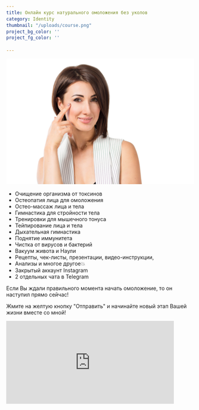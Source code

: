 ```yaml
---
title: Онлайн курс натурального омоложения без уколов
category: Identity
thumbnail: "/uploads/course.png"
project_bg_color: ''
project_fg_color: ''

---
```

![](/uploads/course.png)

* Очищение организма от токсинов
* Остеопатия лица для омоложения
* Остео-массаж лица и тела
* Гимнастика для стройности тела
* Тренировки для мышечного тонуса
* Тейпирование лица и тела
* Дыхательная гимнастика
* Поднятие иммунитета
* Чистка от вирусов и бактерий
* Вакуум живота и Наули
* Рецепты, чек-листы, презентации, видео-инструкции,
* Анализы и многое другое💥
* Закрытый аккаунт Instagram
* 2 отдельных чата в Telegram

Если Вы ждали правильного момента начать омоложение, то он наступил прямо сейчас!

Жмите на желтую кнопку "Отправить" и начинайте новый этап Вашей жизни вместе со мной!

<iframe src="https://promo-money.ru/quickpay/shop-widget?writer=seller&targets=%D0%A5%D0%BE%D1%87%D1%83%20%D0%BF%D1%80%D0%BE%D0%B9%D1%82%D0%B8%20%D0%BA%D1%83%D1%80%D1%81%20%D0%BE%D0%BC%D0%BE%D0%BB%D0%BE%D0%B6%D0%B5%D0%BD%D0%B8%D1%8F&targets-hint=&default-sum=4900&button-text=12&payment-type-choice=on&fio=on&phone=on&hint=&successURL=https%3A%2F%2Fsama-sebe-doctor.ml%2Fpayment-accepted%2F&quickpay=shop&account=410016189735528" width="450" height="222" style="max-width:100%" frameborder="0" allowtransparency="true" scrolling="no"></iframe>
